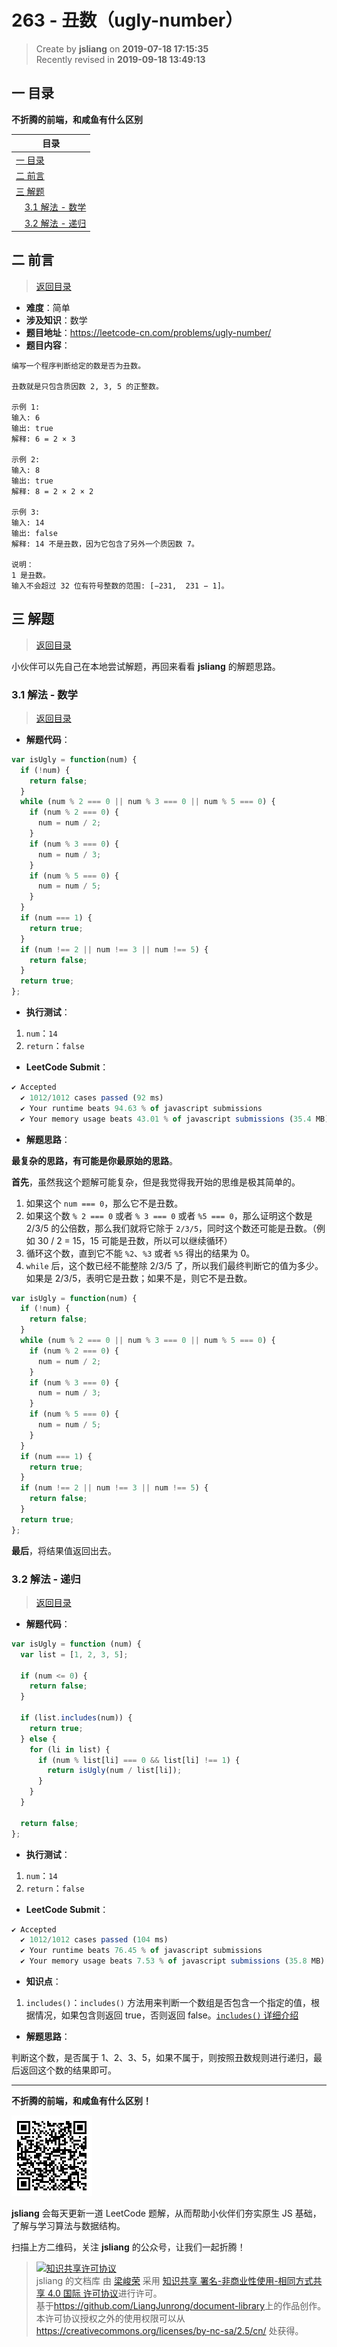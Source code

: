 263 - 丑数（ugly-number）
===

> Create by **jsliang** on **2019-07-18 17:15:35**  
> Recently revised in **2019-09-18 13:49:13**

## <a name="chapter-one" id="chapter-one">一 目录</a>

**不折腾的前端，和咸鱼有什么区别**

| 目录 |
| --- | 
| [一 目录](#chapter-one) | 
| <a name="catalog-chapter-two" id="catalog-chapter-two"></a>[二 前言](#chapter-two) |
| <a name="catalog-chapter-three" id="catalog-chapter-three"></a>[三 解题](#chapter-three) |
| &emsp;[3.1 解法 - 数学](#chapter-three-one) |
| &emsp;[3.2 解法 - 递归](#chapter-three-two) |

## <a name="chapter-two" id="chapter-two">二 前言</a>

> [返回目录](#chapter-one)

* **难度**：简单
* **涉及知识**：数学
* **题目地址**：https://leetcode-cn.com/problems/ugly-number/
* **题目内容**：

```
编写一个程序判断给定的数是否为丑数。

丑数就是只包含质因数 2, 3, 5 的正整数。

示例 1:
输入: 6
输出: true
解释: 6 = 2 × 3

示例 2:
输入: 8
输出: true
解释: 8 = 2 × 2 × 2

示例 3:
输入: 14
输出: false 
解释: 14 不是丑数，因为它包含了另外一个质因数 7。

说明：
1 是丑数。
输入不会超过 32 位有符号整数的范围: [−231,  231 − 1]。
```

## <a name="chapter-three" id="chapter-three">三 解题</a>

> [返回目录](#chapter-one)

小伙伴可以先自己在本地尝试解题，再回来看看 **jsliang** 的解题思路。

### <a name="chapter-three-one" id="chapter-three-one">3.1 解法 - 数学</a>

> [返回目录](#chapter-one)

* **解题代码**：

```js
var isUgly = function(num) {
  if (!num) {
    return false;
  }
  while (num % 2 === 0 || num % 3 === 0 || num % 5 === 0) {
    if (num % 2 === 0) {
      num = num / 2;
    }
    if (num % 3 === 0) {
      num = num / 3;
    }
    if (num % 5 === 0) {
      num = num / 5;
    }
  }
  if (num === 1) {
    return true;
  }
  if (num !== 2 || num !== 3 || num !== 5) {
    return false;
  }
  return true;
};
```

* **执行测试**：

1. `num`：`14`
2. `return`：`false`

* **LeetCode Submit**：

```js
✔ Accepted
  ✔ 1012/1012 cases passed (92 ms)
  ✔ Your runtime beats 94.63 % of javascript submissions
  ✔ Your memory usage beats 43.01 % of javascript submissions (35.4 MB)
```

* **解题思路**：

**最复杂的思路，有可能是你最原始的思路**。

**首先**，虽然我这个题解可能复杂，但是我觉得我开始的思维是极其简单的。

1. 如果这个 `num === 0`，那么它不是丑数。
2. 如果这个数 `% 2 === 0` 或者 `% 3 === 0` 或者 `%5 === 0`，那么证明这个数是 2/3/5 的公倍数，那么我们就将它除于 `2/3/5`，同时这个数还可能是丑数。（例如 30 / 2 = 15，15 可能是丑数，所以可以继续循环）
3. 循环这个数，直到它不能 `%2`、`%3` 或者 `%5` 得出的结果为 0。
4. `while` 后，这个数已经不能整除 2/3/5 了，所以我们最终判断它的值为多少。如果是 2/3/5，表明它是丑数；如果不是，则它不是丑数。

```js
var isUgly = function(num) {
  if (!num) {
    return false;
  }
  while (num % 2 === 0 || num % 3 === 0 || num % 5 === 0) {
    if (num % 2 === 0) {
      num = num / 2;
    }
    if (num % 3 === 0) {
      num = num / 3;
    }
    if (num % 5 === 0) {
      num = num / 5;
    }
  }
  if (num === 1) {
    return true;
  }
  if (num !== 2 || num !== 3 || num !== 5) {
    return false;
  }
  return true;
};
```

**最后**，将结果值返回出去。

### <a name="chapter-three-two" id="chapter-three-two">3.2 解法 - 递归</a>

> [返回目录](#chapter-one)

* **解题代码**：

```js
var isUgly = function (num) {
  var list = [1, 2, 3, 5];

  if (num <= 0) {
    return false;
  }

  if (list.includes(num)) {
    return true;
  } else {
    for (li in list) {
      if (num % list[li] === 0 && list[li] !== 1) {
        return isUgly(num / list[li]);
      }
    }
  }

  return false;
};
```

* **执行测试**：

1. `num`：`14`
2. `return`：`false`

* **LeetCode Submit**：

```js
✔ Accepted
  ✔ 1012/1012 cases passed (104 ms)
  ✔ Your runtime beats 76.45 % of javascript submissions
  ✔ Your memory usage beats 7.53 % of javascript submissions (35.8 MB)
```

* **知识点**：

1. `includes()`：`includes()` 方法用来判断一个数组是否包含一个指定的值，根据情况，如果包含则返回 true，否则返回 false。[`includes()` 详细介绍](https://github.com/LiangJunrong/document-library/blob/master/JavaScript-library/JavaScript/%E5%86%85%E7%BD%AE%E5%AF%B9%E8%B1%A1/Array/includes.md)

* **解题思路**：

判断这个数，是否属于 1、2、3、5，如果不属于，则按照丑数规则进行递归，最后返回这个数的结果即可。

---

**不折腾的前端，和咸鱼有什么区别！**

![图](../../../public-repertory/img/z-small-wechat-public-address.jpg)

**jsliang** 会每天更新一道 LeetCode 题解，从而帮助小伙伴们夯实原生 JS 基础，了解与学习算法与数据结构。

扫描上方二维码，关注 **jsliang** 的公众号，让我们一起折腾！

> <a rel="license" href="http://creativecommons.org/licenses/by-nc-sa/4.0/"><img alt="知识共享许可协议" style="border-width:0" src="https://i.creativecommons.org/l/by-nc-sa/4.0/88x31.png" /></a><br /><span xmlns:dct="http://purl.org/dc/terms/" property="dct:title">jsliang 的文档库</span> 由 <a xmlns:cc="http://creativecommons.org/ns#" href="https://github.com/LiangJunrong/document-library" property="cc:attributionName" rel="cc:attributionURL">梁峻荣</a> 采用 <a rel="license" href="http://creativecommons.org/licenses/by-nc-sa/4.0/">知识共享 署名-非商业性使用-相同方式共享 4.0 国际 许可协议</a>进行许可。<br />基于<a xmlns:dct="http://purl.org/dc/terms/" href="https://github.com/LiangJunrong/document-library" rel="dct:source">https://github.com/LiangJunrong/document-library</a>上的作品创作。<br />本许可协议授权之外的使用权限可以从 <a xmlns:cc="http://creativecommons.org/ns#" href="https://creativecommons.org/licenses/by-nc-sa/2.5/cn/" rel="cc:morePermissions">https://creativecommons.org/licenses/by-nc-sa/2.5/cn/</a> 处获得。